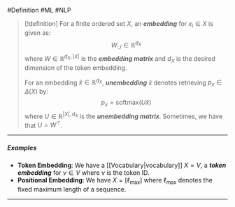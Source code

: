 #Definition #ML #NLP 

> [!definition]
> For a finite ordered set $X$, an ***embedding*** for $x_{i}\in X$ is given as: $$W_{:,i}\in \mathbb{R}^{d_{X}}$$
> where $W\in\mathbb{R}^{d_{X},|X|}$ is the ***embedding matrix*** and $d_{X}$ is the desired dimension of the token embedding.
> 
> For an embedding $\hat{x}\in \mathbb{R}^{d_{X}}$, ***unembedding*** $\hat{x}$ denotes retrieving $p_{x}\in \Delta(X)$ by: $$p_{x}=\textsf{softmax}(U \hat{x})$$
> where $U\in \mathbb{R}^{|X|,d_{X}}$ is the ***unembedding matrix***. Sometimes, we have that $U=W^\top$.
---
##### Examples
- **Token Embedding**: We have a [[Vocabulary|vocabulary]] $X=V$, a ***token embedding*** for $v\in V$ where $v$ is the token ID.
- **Positional Embedding**: We have $X=[\ell_{\max}]$ where $\ell_{\max}$ denotes the fixed maximum length of a sequence.
---